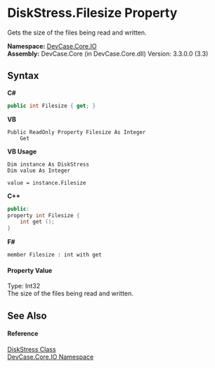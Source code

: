 # DiskStress.Filesize Property 
 

Gets the size of the files being read and written.

**Namespace:**&nbsp;<a href="N_DevCase_Core_IO">DevCase.Core.IO</a><br />**Assembly:**&nbsp;DevCase.Core (in DevCase.Core.dll) Version: 3.3.0.0 (3.3)

## Syntax

**C#**<br />
``` C#
public int Filesize { get; }
```

**VB**<br />
``` VB
Public ReadOnly Property Filesize As Integer
	Get
```

**VB Usage**<br />
``` VB Usage
Dim instance As DiskStress
Dim value As Integer

value = instance.Filesize

```

**C++**<br />
``` C++
public:
property int Filesize {
	int get ();
}
```

**F#**<br />
``` F#
member Filesize : int with get

```


#### Property Value
Type: Int32<br />The size of the files being read and written.

## See Also


#### Reference
<a href="T_DevCase_Core_IO_DiskStress">DiskStress Class</a><br /><a href="N_DevCase_Core_IO">DevCase.Core.IO Namespace</a><br />